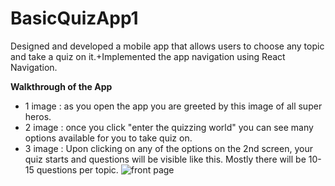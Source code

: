 # BasicQuizApp1
Designed and developed a mobile app that allows users to choose any topic and take a quiz on it.+Implemented the app navigation using React Navigation.

**Walkthrough of the App**

* 1 image : as you open the app you are greeted by this image of all super heros.
* 2 image : once you click "enter the quizzing world" you can see many options available for you to take quiz on.
* 3 image :  Upon clicking on any of the options on the 2nd screen, your quiz starts and questions will be visible like this. Mostly there will be 10-15 questions per topic.
![front page](https://github.com/m3g4n127001/BasicQuizApp1/blob/main/assets/app%20ss/1-2.png)
